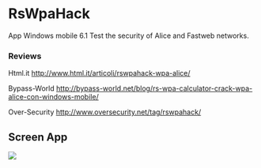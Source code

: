 # RsWpaHack
App Windows mobile 6.1 Test the security of Alice and Fastweb networks.

### Reviews

Html.it
http://www.html.it/articoli/rswpahack-wpa-alice/

Bypass-World
http://bypass-world.net/blog/rs-wpa-calculator-crack-wpa-alice-con-windows-mobile/

Over-Security
http://www.oversecurity.net/tag/rswpahack/


## Screen App

<a href="https://rs9000.github.io/assets/images/projects/RS_Wpa_Hack_min.png"><img src="https://rs9000.github.io/assets/images/projects/RS_Wpa_Hack_min.png" align="left"></a>
